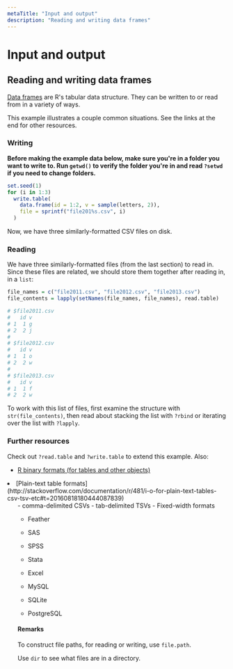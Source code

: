 ```yaml
---
metaTitle: "Input and output"
description: "Reading and writing data frames"
---
```


# Input and output



## Reading and writing data frames


[Data frames](http://stackoverflow.com/documentation/r/438/data-frames#t=201608181818154952835) are R's tabular data structure. They can be written to or read from in a variety of ways.

This example illustrates a couple common situations. See the links at the end for other resources.

### Writing

**Before making the example data below, make sure you're in a folder you want to write to. Run `getwd()` to verify the folder you're in and read `?setwd` if you need to change folders.**

```r
set.seed(1)
for (i in 1:3) 
  write.table(
    data.frame(id = 1:2, v = sample(letters, 2)), 
    file = sprintf("file201%s.csv", i)
  )

```

Now, we have three similarly-formatted CSV files on disk.

### Reading

We have three similarly-formatted files (from the last section) to read in. Since these files are related, we should store them together after reading in, in a `list`:

```r
file_names = c("file2011.csv", "file2012.csv", "file2013.csv")
file_contents = lapply(setNames(file_names, file_names), read.table)

# $file2011.csv
#   id v
# 1  1 g
# 2  2 j
# 
# $file2012.csv
#   id v
# 1  1 o
# 2  2 w
# 
# $file2013.csv
#   id v
# 1  1 f
# 2  2 w

```

To work with this list of files, first examine the structure with `str(file_contents)`, then read about stacking the list with `?rbind` or iterating over the list with `?lapply`.

### Further resources

Check out `?read.table` and `?write.table` to extend this example. Also:

- [R binary formats (for tables and other objects)](http://stackoverflow.com/documentation/r/5540/i-o-for-rs-binary-format#t=201608181926177335259)
<li>[Plain-text table formats](http://stackoverflow.com/documentation/r/481/i-o-for-plain-text-tables-csv-tsv-etc#t=20160818180444087839)
<ul>
- comma-delimited CSVs
- tab-delimited TSVs
- Fixed-width formats

- Feather

- SAS
- SPSS
- Stata
- Excel

- MySQL
- SQLite
- PostgreSQL



#### Remarks


To construct file paths, for reading or writing, use `file.path`.

Use `dir` to see what files are in a directory.

